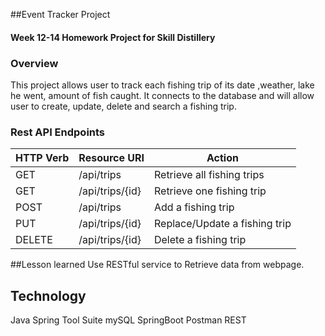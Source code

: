 ##Event Tracker Project

#### Week 12-14 Homework Project for Skill Distillery

### Overview
This project allows user to track each fishing trip of its date ,weather, lake he went, amount of fish caught. It connects to the database and will allow user to create, update, delete and search a fishing trip.

### Rest API Endpoints
| HTTP Verb | Resource URI | Action |
|-----------|--------------|--------|
| GET |/api/trips | Retrieve all fishing trips |
| GET |/api/trips/{id} | Retrieve one fishing trip |
| POST |/api/trips | Add a fishing trip |
| PUT |/api/trips/{id} | Replace/Update a fishing trip |
| DELETE | /api/trips/{id} | Delete a fishing trip |

##Lesson learned
Use RESTful service to Retrieve data from webpage.

## Technology
Java Spring Tool Suite mySQL SpringBoot Postman REST
